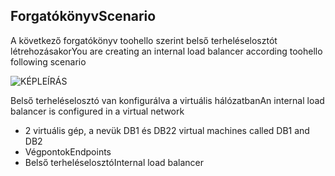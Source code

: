 ## <a name="scenario"></a><span data-ttu-id="6803f-101">Forgatókönyv</span><span class="sxs-lookup"><span data-stu-id="6803f-101">Scenario</span></span>

<span data-ttu-id="6803f-102">A következő forgatókönyv toohello szerint belső terheléselosztót létrehozásakor</span><span class="sxs-lookup"><span data-stu-id="6803f-102">You are creating an internal load balancer according toohello following scenario</span></span>

![KÉPLEÍRÁS](./media/load-balancer-get-started-ilb-scenario-include/figure1.png)

<span data-ttu-id="6803f-104">Belső terheléselosztó van konfigurálva a virtuális hálózatban</span><span class="sxs-lookup"><span data-stu-id="6803f-104">An internal load balancer is configured in a virtual network</span></span>

* <span data-ttu-id="6803f-105">2 virtuális gép, a nevük DB1 és DB2</span><span class="sxs-lookup"><span data-stu-id="6803f-105">2 virtual machines called DB1 and DB2</span></span>
* <span data-ttu-id="6803f-106">Végpontok</span><span class="sxs-lookup"><span data-stu-id="6803f-106">Endpoints</span></span>
* <span data-ttu-id="6803f-107">Belső terheléselosztó</span><span class="sxs-lookup"><span data-stu-id="6803f-107">Internal load balancer</span></span>
